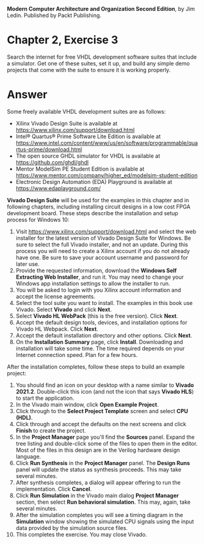 __Modern Computer Architecture and Organization Second Edition__, by Jim Ledin. Published by Packt Publishing.
# Chapter 2, Exercise 3

Search the internet for free VHDL development software suites that include a simulator. Get one of these suites, set it up, and build any simple demo projects that come with the suite to ensure it is working properly.

# Answer
Some freely available VHDL development suites are as follows:
* Xilinx Vivado Design Suite is available at https://www.xilinx.com/support/download.html
* Intel® Quartus® Prime Software Lite Edition is available at  https://www.intel.com/content/www/us/en/software/programmable/quartus-prime/download.html
* The open source GHDL simulator for VHDL is available at https://github.com/ghdl/ghdl
* Mentor ModelSim PE Student Edition is available at https://www.mentor.com/company/higher_ed/modelsim-student-edition
* Electronic Design Automation (EDA) Playground is available at https://www.edaplayground.com/

**Vivado Design Suite** will be used for the examples in this chapter and in following chapters, including installing circuit designs in a low cost FPGA development board. These steps describe the installation and setup process for Windows 10:

1. Visit https://www.xilinx.com/support/download.html and select the web installer for the latest version of Vivado Design Suite for Windows. Be sure to select the full Vivado installer, and not an update. During this process you will need to create a Xilinx account if you do not already have one. Be sure to save your account username and password for later use.
2. Provide the requested information, download the **Windows Self Extracting Web Installer**, and run it. You may need to change your Windows app installation settings to allow the installer to run.
3. You will be asked to login with you Xilinx account information and accept the license agreements.
4. Select the tool suite you want to install. The examples in this book use Vivado. Select **Vivado** and click __Next__.
5. Select **Vivado HL WebPack** (this is the free version). Click __Next__.
6. Accept the default design tools, devices, and installation options for Vivado HL Webpack. Click __Next__.
7. Accept the default installation directory and other options. Click __Next__.
8. On the __Installation Summary__ page, click __Install__. Downloading and installation will take some time. The time required depends on your Internet connection speed. Plan for a few hours.

After the installation completes, follow these steps to build an example project:

1. You should find an icon on your desktop with a name similar to **Vivado 2021.2**. Double-click this icon (and not the icon that says **Vivado HLS**) to start the application.
2. In the Vivado main window, click **Open Example Project**.
3. Click through to the **Select Project Template** screen and select **CPU (HDL)**.
4. Click through and accept the defaults on the next screens and click **Finish** to create the project.
5. In the **Project Manager** page you'll find the **Sources** panel. Expand the tree listing and double-click some of the files to open them in the editor. Most of the files in this design are in the Verilog hardware design language.
6. Click **Run Synthesis** in the **Project Manager** panel. The **Design Runs** panel will update the status as synthesis proceeds. This may take several minutes.
7. After synthesis completes, a dialog will appear offering to run the implementation. Click **Cancel**.
8. Click **Run Simulation** in the Vivado main dialog **Project Manager** section, then select **Run behavioral simulation**. This may, again, take several minutes.
9. After the simulation completes you will see a timing diagram in the **Simulation** window showing the simulated CPU signals using the input data provided by the simulation source files.
10. This completes the exercise. You may close Vivado.

